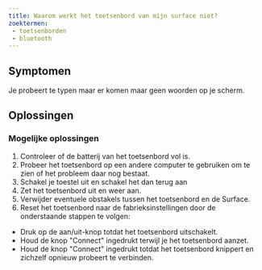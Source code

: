 ```yaml
---
title: Waarom werkt het toetsenbord van mijn surface niet?
zoektermen:
 - toetsenborden
 - bluetooth
---
```


## Symptomen

Je probeert te typen maar er komen maar geen woorden op je scherm.

## Oplossingen

### Mogelijke oplossingen

1. Controleer of de batterij van het toetsenbord vol is.
2. Probeer het toetsenbord op een andere computer te gebruiken om te zien of het probleem daar nog bestaat.
3. Schakel je toestel uit en schakel het dan terug aan
4. Zet het toetsenbord uit en weer aan.
5. Verwijder eventuele obstakels tussen het toetsenbord en de Surface.
6. Reset het toetsenbord naar de fabrieksinstellingen door de onderstaande stappen te volgen:
- Druk op de aan/uit-knop totdat het toetsenbord uitschakelt.
- Houd de knop "Connect" ingedrukt terwijl je het toetsenbord aanzet.
- Houd de knop "Connect" ingedrukt totdat het toetsenbord knippert en zichzelf opnieuw probeert te verbinden.